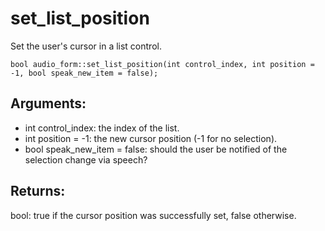 # set_list_position
Set the user's cursor in a list control.

`bool audio_form::set_list_position(int control_index, int position = -1, bool speak_new_item = false);`

## Arguments:
* int control_index: the index of the list.
* int position = -1: the new cursor position (-1 for no selection).
* bool speak_new_item = false: should the user be notified of the selection change via speech?

## Returns:
bool: true if the cursor position was successfully set, false otherwise.
